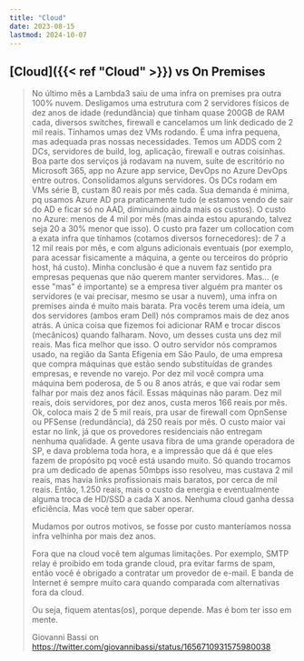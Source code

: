```yaml
---
title: "Cloud"
date: 2023-08-15
lastmod: 2024-10-07
---
```

## [Cloud]({{< ref "Cloud" >}}) vs On Premises
> No último mês a Lambda3 saiu de uma infra on premises pra outra 100% nuvem. Desligamos uma estrutura com 2 servidores físicos de dez anos de idade (redundância) que tinham quase 200GB de RAM cada, diversos switches, firewall e cancelamos um link dedicado de 2 mil reais. Tínhamos umas dez VMs rodando.
> É uma infra pequena, mas adequada pras nossas necessidades. Temos um ADDS com 2 DCs, servidores de build, log, aplicação, firewall e outras coisinhas. Boa parte dos serviços já rodavam na nuvem, suíte de escritório no Microsoft 365, app no Azure app service, DevOps no Azure DevOps entre outros.
> Consolidamos alguns servidores. Os DCs rodam em VMs série B, custam 80 reais por mês cada. Sua demanda é mínima, pq usamos Azure AD pra praticamente tudo (e estamos vendo de sair do AD e ficar só no AAD, diminuindo ainda mais os custos).
> O custo no Azure: menos de 4 mil por mês (mas ainda estou apurando, talvez seja 20 a 30% menor que isso).
> O custo pra fazer um collocation com a exata infra que tínhamos (cotamos diversos fornecedores): de 7 a 12 mil reais por mês, e com alguns adicionais eventuais (por exemplo, para acessar fisicamente a máquina, a gente ou terceiros do próprio host, há custo).
> Minha conclusão é que a nuvem faz sentido pra empresas pequenas que não querem manter servidores. Mas... (e esse "mas" é importante) se a empresa tiver alguém pra manter os servidores (e vai precisar, mesmo se usar a nuvem), uma infra on premises ainda é muito mais barata.
> Pra vocês terem uma ideia, um dos servidores (ambos eram Dell) nós compramos mais de dez anos atrás. A única coisa que fizemos foi adicionar RAM e trocar discos (mecânicos) quando falharam. Novo, um desses custa uns dez mil reais. Mas fica melhor que isso. O outro servidor nós compramos usado, na região da Santa Efigenia em São Paulo, de uma empresa que compra máquinas que estão sendo substituídas de grandes empresas, e revende no varejo. Por dez mil você compra uma máquina bem poderosa, de 5 ou 8 anos atrás, e que vai rodar sem falhar por mais dez anos fácil. Essas máquinas não param.
> Dez mil reais, dois servidores, por dez anos, custa meros 166 reais por mês. Ok, coloca mais 2 de 5 mil reais, pra usar de firewall com OpnSense ou PFSense (redundância), dá 250 reais por mês.
> O custo maior vai estar no link, já que os provedores residenciais não entregam nenhuma qualidade. A gente usava fibra de uma grande operadora de SP, e dava problema toda hora, e a impressão que dá é que eles fazem de propósito pq você está usando muito. Só quando trocamos pra um dedicado de apenas 50mbps isso resolveu, mas custava 2 mil reais, mas havia links profissionais mais baratos, por cerca de mil reais. Então, 1.250 reais, mais o custo da energia e eventualmente alguma troca de HD/SSD a cada X anos.
> Nenhuma cloud ganha dessa eficiência. Mas você tem que saber operar.
>
> Mudamos por outros motivos, se fosse por custo manteríamos nossa infra velhinha por mais dez anos.
>
> Fora que na cloud você tem algumas limitações. Por exemplo, SMTP relay é proibido em toda grande cloud, pra evitar farms de spam, então você é obrigado a contratar um provedor de e-mail. E banda de Internet é sempre muito cara quando comparada com alternativas fora da cloud.
>
> Ou seja, fiquem atentas(os), porque depende. Mas é bom ter isso em mente.
>
>
> Giovanni Bassi on https://twitter.com/giovannibassi/status/1656710931575980038
